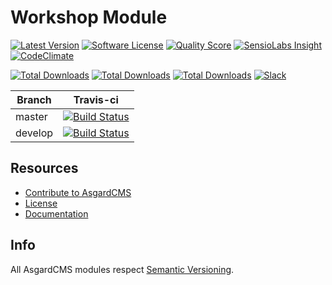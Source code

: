 # Workshop Module

[![Latest Version](https://img.shields.io/github/release/asgardcms/workshop.svg?style=flat-square)](https://github.com/asgardcms/workshop/releases)
[![Software License](https://img.shields.io/badge/license-MIT-brightgreen.svg?style=flat-square)](LICENSE.md)
[![Quality Score](https://img.shields.io/scrutinizer/g/asgardcms/workshop.svg?style=flat-square)](https://scrutinizer-ci.com/g/asgardcms/workshop)
[![SensioLabs Insight](https://img.shields.io/sensiolabs/i/d6258dc8-cd2a-4288-94a5-8a8089e6609e.svg)](https://insight.sensiolabs.com/projects/d6258dc8-cd2a-4288-94a5-8a8089e6609e)
[![CodeClimate](https://img.shields.io/codeclimate/github/AsgardCms/Blog.svg)](https://codeclimate.com/github/AsgardCms/Blog)

[![Total Downloads](https://img.shields.io/packagist/dd/asgardcms/workshop-module.svg?style=flat-square)](https://packagist.org/packages/asgardcms/workshop-module)
[![Total Downloads](https://img.shields.io/packagist/dm/asgardcms/workshop-module.svg?style=flat-square)](https://packagist.org/packages/asgardcms/workshop-module)
[![Total Downloads](https://img.shields.io/packagist/dt/asgardcms/workshop-module.svg?style=flat-square)](https://packagist.org/packages/asgardcms/workshop-module)
[![Slack](http://slack.asgardcms.com/badge.svg)](http://slack.asgardcms.com/)

| Branch | Travis-ci |
| ---------------- | --------------- |
| master  | [![Build Status](https://travis-ci.org/AsgardCms/Workshop.svg?branch=master)](https://travis-ci.org/AsgardCms/Workshop)  |
| develop  | [![Build Status](https://travis-ci.org/AsgardCms/Workshop.svg?branch=develop)](https://travis-ci.org/AsgardCms/Workshop)   |

## Resources

- [Contribute to AsgardCMS](https://asgardcms.com/en/docs/getting-started/contributing)
- [License](LICENSE.md)
- [Documentation](http://asgardcms.com/docs/core-module/configuration)


## Info

All AsgardCMS modules respect [Semantic Versioning](http://semver.org/).
